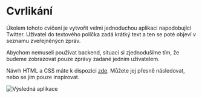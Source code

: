 # Cvrlikání

Úkolem tohoto cvičení je vytvořit velmi jednoduchou aplikaci napodobující Twitter. Uživatel do textového políčka zadá krátký text a ten se poté objeví v seznamu zveřejněnýcn zpráv.

Abychom nemuseli používat backend, situaci si zjednodušíme tím, že budeme zobrazovat pouze zprávy zadané jedním uživatelem.

Návrh HTML a CSS máte k dispozici [zde](https://github.com/Czechitas-podklady-WEB/cvrlikani-zadani). Můžete jej přesně následovat, nebo se jím pouze inspirovat.

![Výsledná aplikace](http://url/to/img.png)
